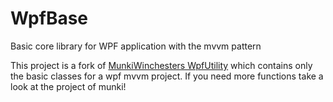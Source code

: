 # WpfBase
Basic core library for WPF application with the mvvm pattern

This project is a fork of [MunkiWinchesters WpfUtility](https://github.com/MunkiWinchester/WpfUtility) which contains only the basic classes for a wpf mvvm project.
If you need more functions take a look at the project of munki!
